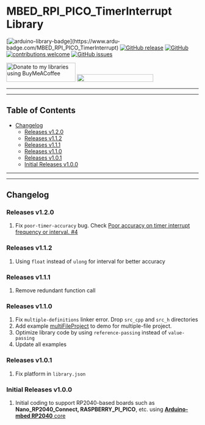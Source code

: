 # MBED_RPI_PICO_TimerInterrupt Library

[![arduino-library-badge](https://www.ardu-badge.com/badge/MBED_RPI_PICO_TimerInterrupt.svg?)](https://www.ardu-badge.com/MBED_RPI_PICO_TimerInterrupt)
[![GitHub release](https://img.shields.io/github/release/khoih-prog/MBED_RPI_PICO_TimerInterrupt.svg)](https://github.com/khoih-prog/MBED_RPI_PICO_TimerInterrupt/releases)
[![GitHub](https://img.shields.io/github/license/mashape/apistatus.svg)](https://github.com/khoih-prog/MBED_RPI_PICO_TimerInterrupt/blob/main/LICENSE)
[![contributions welcome](https://img.shields.io/badge/contributions-welcome-brightgreen.svg?style=flat)](#Contributing)
[![GitHub issues](https://img.shields.io/github/issues/khoih-prog/MBED_RPI_PICO_TimerInterrupt.svg)](http://github.com/khoih-prog/MBED_RPI_PICO_TimerInterrupt/issues)


<a href="https://www.buymeacoffee.com/khoihprog6" title="Donate to my libraries using BuyMeACoffee"><img src="https://cdn.buymeacoffee.com/buttons/v2/default-yellow.png" alt="Donate to my libraries using BuyMeACoffee" style="height: 50px !important;width: 181px !important;" ></a>
<a href="https://www.buymeacoffee.com/khoihprog6" title="Donate to my libraries using BuyMeACoffee"><img src="https://img.shields.io/badge/buy%20me%20a%20coffee-donate-orange.svg?logo=buy-me-a-coffee&logoColor=FFDD00" style="height: 20px !important;width: 200px !important;" ></a>

---
---

## Table of Contents

* [Changelog](#changelog)
  * [Releases v1.2.0](#releases-v120)
  * [Releases v1.1.2](#releases-v112)
  * [Releases v1.1.1](#releases-v111)
  * [Releases v1.1.0](#releases-v110)
  * [Releases v1.0.1](#releases-v101)
  * [Initial Releases v1.0.0](#initial-releases-v100)

---
---

## Changelog

### Releases v1.2.0

1. Fix `poor-timer-accuracy` bug. Check [Poor accuracy on timer interrupt frequency or interval. #4](https://github.com/khoih-prog/MBED_RPI_PICO_TimerInterrupt/issues/4)

### Releases v1.1.2

1. Using `float` instead of `ulong` for interval for better accuracy

### Releases v1.1.1

1. Remove redundant function call

### Releases v1.1.0

1. Fix `multiple-definitions` linker error. Drop `src_cpp` and `src_h` directories
2. Add example [multiFileProject](examples/multiFileProject) to demo for multiple-file project.
3. Optimize library code by using `reference-passing` instead of `value-passing`
4. Update all examples


### Releases v1.0.1

1. Fix platform in `library.json`

### Initial Releases v1.0.0

1. Initial coding to support RP2040-based boards such as **Nano_RP2040_Connect, RASPBERRY_PI_PICO**, etc. using [**Arduino-mbed RP2040** core](https://github.com/arduino/ArduinoCore-mbed)



